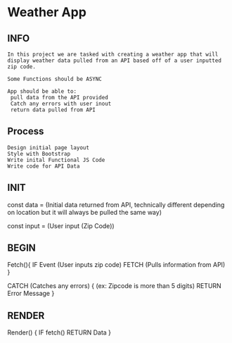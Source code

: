 # Weather App #

## INFO ##

    In this project we are tasked with creating a weather app that will display weather data pulled from an API based off of a user inputted zip code.

    Some Functions should be ASYNC

    App should be able to:
     pull data from the API provided
     Catch any errors with user inout
     return data pulled from API

## Process ##

    Design initial page layout
    Style with Bootstrap
    Write inital Functional JS Code
    Write code for API Data


## INIT ##

const  data =
(Initial data returned from API, technically different depending on location but it will always be pulled the same way)

const  input =
(User input (Zip Code))

## BEGIN ##

Fetch(){
IF Event (User inputs zip code)
 FETCH (Pulls information from API)
}

CATCH (Catches any errors) {
    (ex: Zipcode is more than 5 digits)
    RETURN Error Message
}

## RENDER ##

Render() {
    IF fetch()
    RETURN Data
}